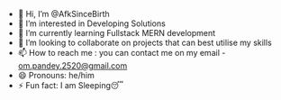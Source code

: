 - 👋 Hi, I’m @AfkSinceBirth
- 👀 I’m interested in Developing Solutions
- 🌱 I’m currently learning Fullstack MERN development
- 💞️ I’m looking to collaborate on projects that can best utilise my skills
- 📫 How to reach me : you can contact me on my email - om.pandey.2520@gmail.com
- 😄 Pronouns: he/him
- ⚡ Fun fact: I am Sleeping😴 

<!---
AfkSinceBirth/AfkSinceBirth is a ✨ special ✨ repository because its `README.md` (this file) appears on your GitHub profile.
You can click the Preview link to take a look at your changes.
--->
